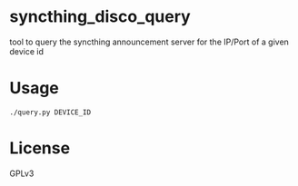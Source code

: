 # syncthing_disco_query
tool to query the syncthing announcement server for the IP/Port of a given device id

# Usage
```
./query.py DEVICE_ID
```

# License
GPLv3

